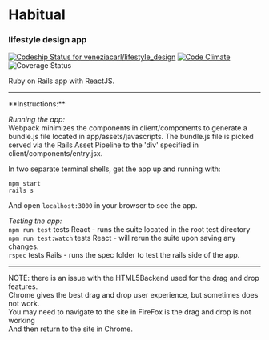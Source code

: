 # Habitual
### lifestyle design app


[![Codeship Status for veneziacarl/lifestyle_design](https://codeship.com/projects/7fe71170-9e1a-0133-f214-76efcd0f79bd/status?branch=master)](https://codeship.com/projects/127702)
[![Code Climate](https://codeclimate.com/github/veneziacarl/lifestyle_design/badges/gpa.svg)](https://codeclimate.com/github/veneziacarl/lifestyle_design)
![Coverage Status](https://coveralls.io/repos/veneziacarl/lifestyle_design/badge.png)

Ruby on Rails app with ReactJS.

<hr />
**Instructions:**

_Running the app:_ <br />
Webpack minimizes the components in client/components to generate a bundle.js file located in app/assets/javascripts.  The bundle.js file is picked served via the Rails Asset Pipeline to the 'div' specified in client/components/entry.jsx.

In two separate terminal shells, get the app up and running with:
```
npm start
rails s
```
And open `localhost:3000` in your browser to see the app.

_Testing the app:_ <br />
`npm run test` tests React - runs the suite located in the root test directory <br />
`npm run test:watch` tests React - will rerun the suite upon saving any changes. <br />
`rspec` tests Rails - runs the spec folder to test the rails side of the app.


<hr />

NOTE: there is an issue with the HTML5Backend used for the drag and drop features. <br />
Chrome gives the best drag and drop user experience, but sometimes does not work. <br />
You may need to navigate to the site in FireFox is the drag and drop is not working <br />
And then return to the site in Chrome.
